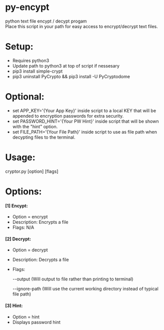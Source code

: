 # py-encypt
python text file encypt / decypt progam <br>
Place this script in your path for easy access to encrypt/decrypt text files.

Setup:
======
* Requires python3
* Update path to python3 at top of script if nessesary
* pip3 install simple-crypt
* pip3 uninstall PyCrypto && pip3 install -U PyCryptodome

Optional:
======
* set APP_KEY='{Your App Key}' inside script to a local KEY that will be appended to encryption passwords for extra security.
* set PASSWORD_HINT='{Your PW Hint}' inside script that will be shown with the "hint" option.
* set FILE_PATH='{Your File Path}' inside script to use as file path when decypting files to the terminal.

Usage:
======
  cryptor.py [option] [flags]

Options:
========
#### [1] Encypt:
* Option = encrypt
* Description: Encrypts a file
* Flags: N/A
  
#### [2] Decrypt:
* Option = decrypt
* Description: Decrypts a file
* Flags:

    --output
      (Will output to file rather than printing to terminal)
      
    --ignore-path
      (Will use the current working directory instead of typical file path)
      
#### [3] Hint:
* Option = hint
* Displays password hint
